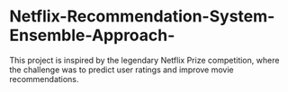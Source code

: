 # Netflix-Recommendation-System-Ensemble-Approach-
This project is inspired by the legendary Netflix Prize competition, where the challenge was to predict user ratings and improve movie recommendations.
